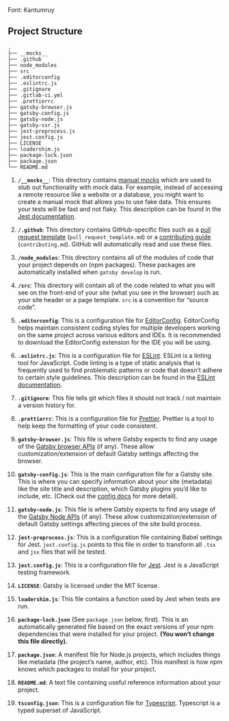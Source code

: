 Font: Kantumruy

## Project Structure

    .
    ├── __mocks__
    ├── .github
    ├── node_modules
    ├── src
    ├── .editorconfig
    ├── .eslintrc.js
    ├── .gitignore
    ├── .gitlab-ci.yml
    ├── .prettierrc
    ├── gatsby-browser.js
    ├── gatsby-config.js
    ├── gatsby-node.js
    ├── gatsby-ssr.js
    ├── jest-preprocess.js
    ├── jest.config.js
    ├── LICENSE
    ├── loadershim.js
    ├── package-lock.json
    ├── package.json
    └── README.md

1.  **`/__mocks__`**: This directory contains [manual mocks](https://jestjs.io/docs/en/manual-mocks) which are used to stub out functionality with mock data. For example, instead of accessing a remote resource like a website or a database, you might want to create a manual mock that allows you to use fake data. This ensures your tests will be fast and not flaky. This description can be found in the [Jest documentation](https://jestjs.io/docs/en/getting-started.html).

1.  **`/.github`**: This directory contains GitHub-specific files such as a [pull request template](https://help.github.com/en/articles/creating-a-pull-request-template-for-your-repository) (`pull_request_template.md`) or a [contributing guide](https://help.github.com/en/articles/setting-guidelines-for-repository-contributors) (`contributing.md`). GitHub will automatically read and use these files.

1.  **`/node_modules`**: This directory contains all of the modules of code that your project depends on (npm packages). These packages are automatically installed when `gatsby develop` is run.

1.  **`/src`**: This directory will contain all of the code related to what you will see on the front-end of your site (what you see in the browser) such as your site header or a page template. `src` is a convention for “source code”.

1.  **`.editorconfig`**: This is a configuration file for [EditorConfig](https://editorconfig.org/). EditorConfig helps maintain consistent coding styles for multiple developers working on the same project across various editors and IDEs. It is recommended to download the EditorConfig extension for the IDE you will be using.

1.  **`.eslintrc.js`**: This is a configuration file for [ESLint](https://eslint.org/). ESLint is a linting tool for JavaScript. Code linting is a type of static analysis that is frequently used to find problematic patterns or code that doesn’t adhere to certain style guidelines. This description can be found in the [ESLint documentation](https://eslint.org/docs/about/).

1.  **`.gitignore`**: This file tells git which files it should not track / not maintain a version history for.

1.  **`.prettierrc`**: This is a configuration file for [Prettier](https://prettier.io/). Prettier is a tool to help keep the formatting of your code consistent.

1.  **`gatsby-browser.js`**: This file is where Gatsby expects to find any usage of the [Gatsby browser APIs](https://www.gatsbyjs.org/docs/browser-apis/) (if any). These allow customization/extension of default Gatsby settings affecting the browser.

1.  **`gatsby-config.js`**: This is the main configuration file for a Gatsby site. This is where you can specify information about your site (metadata) like the site title and description, which Gatsby plugins you’d like to include, etc. (Check out the [config docs](https://www.gatsbyjs.org/docs/gatsby-config/) for more detail).

1.  **`gatsby-node.js`**: This file is where Gatsby expects to find any usage of the [Gatsby Node APIs](https://www.gatsbyjs.org/docs/node-apis/) (if any). These allow customization/extension of default Gatsby settings affecting pieces of the site build process.

1.  **`jest-preprocess.js`**: This is a configuration file containing Babel settings for Jest. `jest.config.js` points to this file in order to transform all `.tsx` and `jsx` files that will be tested.

1.  **`jest.config.js`**: This is a configuration file for [Jest](https://jestjs.io/). Jest is a JavaScript testing framework.

1.  **`LICENSE`**: Gatsby is licensed under the MIT license.

1.  **`loadershim.js`**: This file contains a function used by Jest when tests are run.

1.  **`package-lock.json`** (See `package.json` below, first). This is an automatically generated file based on the exact versions of your npm dependencies that were installed for your project. **(You won’t change this file directly).**

1.  **`package.json`**: A manifest file for Node.js projects, which includes things like metadata (the project’s name, author, etc). This manifest is how npm knows which packages to install for your project.

1.  **`README.md`**: A text file containing useful reference information about your project.

1.  **`tsconfig.json`**: This is a configuration file for [Typescript](https://www.typescriptlang.org/). Typescript is a typed superset of JavaScript.
